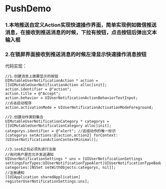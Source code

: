 # PushDemo
### 1.本地推送自定义Action实现快速操作界面，简单实现例如微信推送消息，在接收到推送消息的时候，下拉有按钮，点击按钮后弹出文本输入框

### 2.在锁屏界面接收到推送消息的时候左滑显示快速操作消息按钮

代码实现：

    //1.创建消息上面要显示的按钮
    UIMutableUserNotificationAction * action = [[UIMutableUserNotificationAction alloc]init];
    action.identifier = @"action";
    action.title = @"Accept";
    action.behavior = UIUserNotificationActionBehaviorTextInput;
    //点击启动程序
    action.activationMode = UIUserNotificationActivationModeForeground;
    
    //2.创建动作类别集合
    UIMutableUserNotificationCategory * categorys = [[UIMutableUserNotificationCategory alloc]init];
    categorys.identifier = @"alert"; //这组动作的唯一标识
    [categorys setActions:@[action,action2] forContext:(UIUserNotificationActionContextMinimal)];
    
    //3.ios8之后必须先进行注册
    //询问用户是否允许发送通知
    UIUserNotificationSettings * uns = [UIUserNotificationSettings settingsForTypes:UIUserNotificationTypeAlert|UIUserNotificationTypeBadge|UIUserNotificationTypeSound categories:[NSSet setWithObjects:categorys, nil]];
    //注册通知
    [[UIApplication sharedApplication] registerUserNotificationSettings:uns];
    
    
    
    
